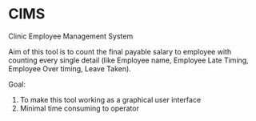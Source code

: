 # CIMS
Clinic Employee Management System

Aim of this tool is to count the final payable salary to employee with counting every single detail (like Employee name, Employee Late Timing, Employee Over timing, Leave Taken). 

Goal:
1. To make this tool working as a graphical user interface 
2. Minimal time consuming to operator
